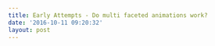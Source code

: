 ```yaml
---
title: Early Attempts - Do multi faceted animations work?
date: '2016-10-11 09:20:32'
layout: post
---
```

